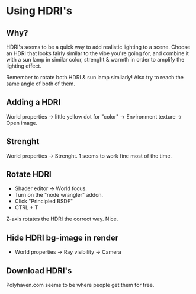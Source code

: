 # Using HDRI's

## Why?
HDRI's seems to be a quick way to add realistic lighting to a scene. Choose an HDRI that looks fairly similar to the vibe you're going for, and combine it with a sun lamp in similar color, strenght & warmth in order to amplify the lighting effect.

Remember to rotate both HDRI & sun lamp similarly! Also try to reach the same angle of both of them.

## Adding a HDRI
World properties -> little yellow dot for "color" -> Environment texture -> Open image.

## Strenght
World properties -> Strenght. 1 seems to work fine most of the time.

## Rotate HDRI
- Shader editor -> World focus.
- Turn on the "node wrangler" addon.
- Click "Principled BSDF"
- CTRL + T

Z-axis rotates the HDRI the correct way. Nice.

## Hide HDRI bg-image in render
- World properties -> Ray visibility -> Camera

## Download HDRI's
Polyhaven.com seems to be where people get them for free.
